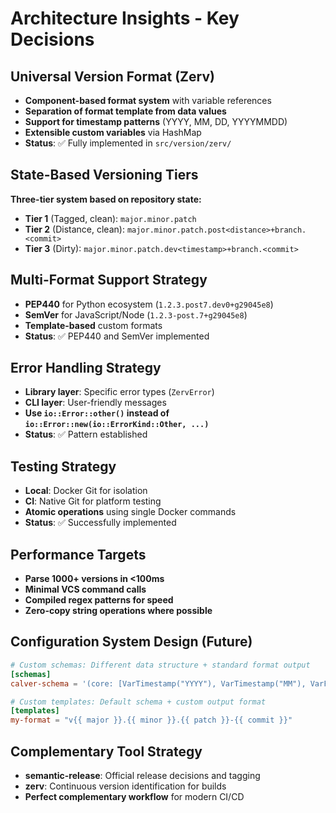 # Architecture Insights - Key Decisions

## Universal Version Format (Zerv)

- **Component-based format system** with variable references
- **Separation of format template from data values**
- **Support for timestamp patterns** (YYYY, MM, DD, YYYYMMDD)
- **Extensible custom variables** via HashMap
- **Status**: ✅ Fully implemented in `src/version/zerv/`

## State-Based Versioning Tiers

**Three-tier system based on repository state:**

- **Tier 1** (Tagged, clean): `major.minor.patch`
- **Tier 2** (Distance, clean): `major.minor.patch.post<distance>+branch.<commit>`
- **Tier 3** (Dirty): `major.minor.patch.dev<timestamp>+branch.<commit>`

## Multi-Format Support Strategy

- **PEP440** for Python ecosystem (`1.2.3.post7.dev0+g29045e8`)
- **SemVer** for JavaScript/Node (`1.2.3-post.7+g29045e8`)
- **Template-based** custom formats
- **Status**: ✅ PEP440 and SemVer implemented

## Error Handling Strategy

- **Library layer**: Specific error types (`ZervError`)
- **CLI layer**: User-friendly messages
- **Use `io::Error::other()` instead of `io::Error::new(io::ErrorKind::Other, ...)`**
- **Status**: ✅ Pattern established

## Testing Strategy

- **Local**: Docker Git for isolation
- **CI**: Native Git for platform testing
- **Atomic operations** using single Docker commands
- **Status**: ✅ Successfully implemented

## Performance Targets

- **Parse 1000+ versions in <100ms**
- **Minimal VCS command calls**
- **Compiled regex patterns for speed**
- **Zero-copy string operations where possible**

## Configuration System Design (Future)

```toml
# Custom schemas: Different data structure + standard format output
[schemas]
calver-schema = '(core: [VarTimestamp("YYYY"), VarTimestamp("MM"), VarField("patch")], ...)'

# Custom templates: Default schema + custom output format
[templates]
my-format = "v{{ major }}.{{ minor }}.{{ patch }}-{{ commit }}"
```

## Complementary Tool Strategy

- **semantic-release**: Official release decisions and tagging
- **zerv**: Continuous version identification for builds
- **Perfect complementary workflow** for modern CI/CD
